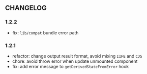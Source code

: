 ## CHANGELOG

### 1.2.2

- fix: `lib/compat` bundle error path

### 1.2.1

- refactor: change output result format, avoid mixing `IIFE` and `CJS`
- chore: avoid throw error when update unmounted component
- fix: add error message to `getDerivedStateFromError` hook
